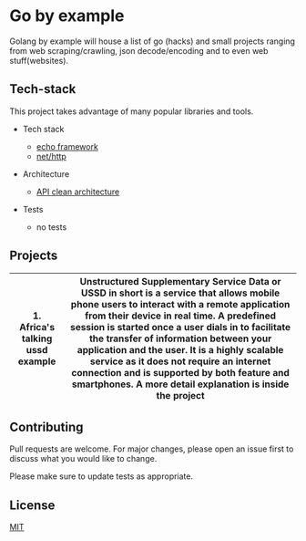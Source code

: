 # Go by example

Golang by example will house a list of go (hacks) and small projects ranging from web scraping/crawling, json decode/encoding and to even web stuff(websites).

## Tech-stack
 
This project takes advantage of many popular libraries and tools.
 
 * Tech stack
      * [echo framework](https://echo.labstack.com/)
      * [net/http](https://golang.org/pkg/net/http)
 
 * Architecture
      * [API clean architecture](https://hackernoon.com/how-to-create-golang-rest-api-project-layout-configuration-part-1-am733yi7)

 * Tests
     * no tests 

## Projects
 
| 1. Africa's talking ussd example  | Unstructured Supplementary Service Data or USSD in short is a service that allows mobile phone users to interact with a remote application from their device in real time. A predefined session is started once a user dials in to facilitate the transfer of information between your application and the user. It is a highly scalable service as it does not require an internet connection and is supported by both feature and smartphones. A more detail explanation is inside the project  |
|---|---|

## Contributing
Pull requests are welcome. For major changes, please open an issue first to discuss what you would like to change.

Please make sure to update tests as appropriate.

## License
[MIT](https://github.com/Iampato/Go-by-Example/blob/master/LICENSE)
